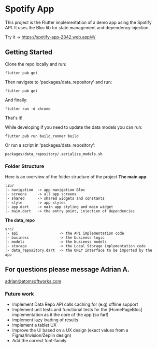 
# Spotify App

This project is the Flutter implementation of a demo app using the Spotify API.
It uses the Bloc lib for state management and dependency injection.

Try it -> https://spotify-app-2342.web.app/#/
## Getting Started

Clone the repo locally and run:

```
flutter pub get
```
Then navigate to 'packages/data_repository' and run:
```
flutter pub get
```
And finally:
```
flutter run -d chrome
```
That's it!

While developing if you need to update the data models you can run:
```
flutter pub run build_runner build
```
Or run a script in 'packages/data_repository':
```
packages/data_repository/.serialize_models.sh
```

### Folder Structure
Here is an overview of the folder structure of the project
**The main app**
```
lib/
|- navigation  -> app navigation Bloc 
|- screens     -> all app screens
|- shared      -> shared widgets and constants
|- style       -> app styles 
|- app.dart    -> main app styling and main widget
|- main.dart   -> the entry point, injection of dependencies
```
**The data_repo**
```
src/
|- api                   -> the API implementation code
|- business              -> the business logic
|- models                -> the business models
|- storage               -> the Local Storage implementation code 
|- data_repository.dart  -> the ONLY interface to be imported by the app

```

## For questions please message Adrian A.
adrian@atomsoftworks.com

### Future work
- Implement Data Repo API calls caching for (e.g) offline support
- Implement unit tests and functional tests for the [HomePageBloc] implementation as it the core of the app (so far!)
- Implement lazy loading of results 
- Implement a tablet UX
- Improve the UI based on a UX design (exact values from a Figma/Invision/Zeplin design)
- Add the correct font-family